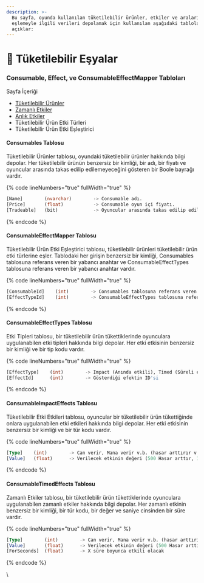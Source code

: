 ```yaml
---
description: >-
  Bu sayfa, oyunda kullanılan tüketilebilir ürünler, etkiler ve aralarındaki
  eşlemeyle ilgili verileri depolamak için kullanılan aşağıdaki tabloları
  açıklar:
---
```


# 🍹 Tüketilebilir Eşyalar

### Consumable, Effect, ve ConsumableEffectMapper Tabloları

Sayfa İçeriği

* [Tüketilebilir Ürünler](tueketilebilir-esyalar.md#consumables-tablosu)
* [Zamanlı Etkiler](tueketilebilir-esyalar.md#consumabletimedeffects-tablosu)
* [Anlık Etkiler](tueketilebilir-esyalar.md#consumableimpacteffects-tablosu)
* Tüketilebilir Ürün Etki Türleri
* Tüketilebilir Ürün Etki Eşleştirici

#### Consumables Tablosu

Tüketilebilir Ürünler tablosu, oyundaki tüketilebilir ürünler hakkında bilgi depolar. Her tüketilebilir ürünün benzersiz bir kimliği, bir adı, bir fiyatı ve oyuncular arasında takas edilip edilemeyeceğini gösteren bir Boole bayrağı vardır.

{% code lineNumbers="true" fullWidth="true" %}
```sql
[Name]        (nvarchar)        -> Consumable adı.
[Price]       (float)           -> Consumable oyun içi fiyatı.
[Tradeable]   (bit)             -> Oyuncular arasında takas edilip edilemeyeceğini
```
{% endcode %}



#### ConsumableEffectMapper Tablosu

Tüketilebilir Ürün Etki Eşleştirici tablosu, tüketilebilir ürünleri tüketilebilir ürün etki türlerine eşler. Tablodaki her girişin benzersiz bir kimliği, Consumables tablosuna referans veren bir yabancı anahtar ve ConsumableEffectTypes tablosuna referans veren bir yabancı anahtar vardır.

{% code lineNumbers="true" fullWidth="true" %}
```sql
[ConsumableId]    (int)        -> Consumables tablosuna referans veren bir anahtar.
[EffectTypeId]    (int)        -> ConsumableEffectTypes tablosuna referans veren bir anahtar.
```
{% endcode %}



#### **ConsumableEffectTypes Tablosu**

Etki Tipleri tablosu, bir tüketilebilir ürün tükettiklerinde oyunculara uygulanabilen etki tipleri hakkında bilgi depolar. Her etki etkisinin benzersiz bir kimliği ve bir tip kodu vardır.

{% code lineNumbers="true" fullWidth="true" %}
```sql
[EffectType]    (int)        -> Impact (Anında etkili), Timed (Süreli etkili)
[EffectId]      (int)        -> Gösterdiği efektin ID'si
```
{% endcode %}



#### **ConsumableImpactEffects Tablosu**

Tüketilebilir Etki Etkileri tablosu, oyuncular bir tüketilebilir ürün tükettiğinde onlara uygulanabilen etki etkileri hakkında bilgi depolar. Her etki etkisinin benzersiz bir kimliği ve bir tür kodu vardır.



{% code lineNumbers="true" fullWidth="true" %}
```sql
[Type]    (int)        -> Can verir, Mana verir v.b. (hasar arttırır v.b. özel durumlar)
[Value]   (float)      -> Verilecek etkinin değeri (500 Hasar arttır, 100 Can ver)
```
{% endcode %}



#### **ConsumableTimedEffects Tablosu**

Zamanlı Etkiler tablosu, bir tüketilebilir ürün tükettiklerinde oyunculara uygulanabilen zamanlı etkiler hakkında bilgi depolar. Her zamanlı etkinin benzersiz bir kimliği, bir tür kodu, bir değer ve saniye cinsinden bir süre vardır.

{% code lineNumbers="true" fullWidth="true" %}
```sql
[Type]        (int)        -> Can verir, Mana verir v.b. (hasar arttırır v.b. özel durumlar)
[Value]       (float)      -> Verilecek etkinin değeri (500 Hasar arttır, 100 Can ver)
[ForSeconds]  (float)      -> X süre boyunca etkili olacak
```
{% endcode %}

\
